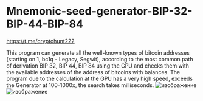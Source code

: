 # Mnemonic-seed-generator-BIP-32-BIP-44-BIP-84
https://t.me/cryptohunt222

This program can generate all the well-known types of bitcoin addresses (starting on 1, bc1q - Legacy, Segwit), according to the most common path of derivation BIP 32, BIP 44, BIP 84 using the GPU and checks them with the available addresses of the address of bitcoins with balances. The program due to the calculation at the GPU has a very high speed, exceeds the Generator at 100-1000x, the search takes milliseconds.
![изображение](https://user-images.githubusercontent.com/127986549/225412562-35ff71b0-8827-47df-a4bc-6dceabe0aa70.png)
![изображение](https://user-images.githubusercontent.com/127986549/225414933-a8645ff3-8dc6-4418-b532-1668e06f6ccc.png)
